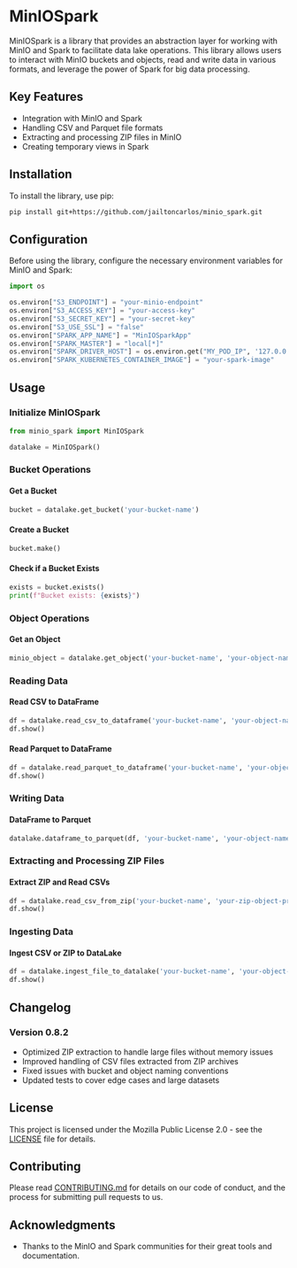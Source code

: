 # MinIOSpark

MinIOSpark is a library that provides an abstraction layer for working with MinIO and Spark to facilitate data lake operations. This library allows users to interact with MinIO buckets and objects, read and write data in various formats, and leverage the power of Spark for big data processing.

## Key Features

- Integration with MinIO and Spark
- Handling CSV and Parquet file formats
- Extracting and processing ZIP files in MinIO
- Creating temporary views in Spark

## Installation

To install the library, use pip:

```bash
pip install git+https://github.com/jailtoncarlos/minio_spark.git
```

## Configuration

Before using the library, configure the necessary environment variables for MinIO and Spark:

```python
import os

os.environ["S3_ENDPOINT"] = "your-minio-endpoint"
os.environ["S3_ACCESS_KEY"] = "your-access-key"
os.environ["S3_SECRET_KEY"] = "your-secret-key"
os.environ["S3_USE_SSL"] = "false"
os.environ["SPARK_APP_NAME"] = "MinIOSparkApp"
os.environ["SPARK_MASTER"] = "local[*]"
os.environ["SPARK_DRIVER_HOST"] = os.environ.get("MY_POD_IP", '127.0.0.1')
os.environ["SPARK_KUBERNETES_CONTAINER_IMAGE"] = "your-spark-image"
```

## Usage

### Initialize MinIOSpark

```python
from minio_spark import MinIOSpark

datalake = MinIOSpark()
```

### Bucket Operations

#### Get a Bucket

```python
bucket = datalake.get_bucket('your-bucket-name')
```

#### Create a Bucket

```python
bucket.make()
```

#### Check if a Bucket Exists

```python
exists = bucket.exists()
print(f"Bucket exists: {exists}")
```

### Object Operations

#### Get an Object

```python
minio_object = datalake.get_object('your-bucket-name', 'your-object-name')
```

### Reading Data

#### Read CSV to DataFrame

```python
df = datalake.read_csv_to_dataframe('your-bucket-name', 'your-object-name.csv')
df.show()
```

#### Read Parquet to DataFrame

```python
df = datalake.read_parquet_to_dataframe('your-bucket-name', 'your-object-name.parquet')
df.show()
```

### Writing Data

#### DataFrame to Parquet

```python
datalake.dataframe_to_parquet(df, 'your-bucket-name', 'your-object-name.parquet')
```

### Extracting and Processing ZIP Files

#### Extract ZIP and Read CSVs

```python
df = datalake.read_csv_from_zip('your-bucket-name', 'your-zip-object-prefix')
df.show()
```

### Ingesting Data

#### Ingest CSV or ZIP to DataLake

```python
df = datalake.ingest_file_to_datalake('your-bucket-name', 'your-object-prefix')
df.show()
```

## Changelog

### Version 0.8.2

- Optimized ZIP extraction to handle large files without memory issues
- Improved handling of CSV files extracted from ZIP archives
- Fixed issues with bucket and object naming conventions
- Updated tests to cover edge cases and large datasets

## License

This project is licensed under the Mozilla Public License 2.0 - see the [LICENSE](LICENSE) file for details.

## Contributing

Please read [CONTRIBUTING.md](CONTRIBUTING.md) for details on our code of conduct, and the process for submitting pull requests to us.

## Acknowledgments

- Thanks to the MinIO and Spark communities for their great tools and documentation.

